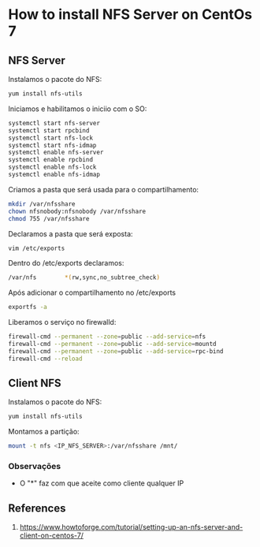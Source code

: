 # How to install NFS Server on CentOs 7

## NFS Server

Instalamos o pacote do NFS:

```bash
yum install nfs-utils
```

Iniciamos e habilitamos o iniciio com o SO:

```bash
systemctl start nfs-server
systemctl start rpcbind
systemctl start nfs-lock
systemctl start nfs-idmap
systemctl enable nfs-server
systemctl enable rpcbind
systemctl enable nfs-lock
systemctl enable nfs-idmap
```

Criamos a pasta que será usada para o compartilhamento:

```bash
mkdir /var/nfsshare
chown nfsnobody:nfsnobody /var/nfsshare
chmod 755 /var/nfsshare
```

Declaramos a pasta que será exposta:

```bash
vim /etc/exports
```

Dentro do /etc/exports declaramos:

```bash
/var/nfs        *(rw,sync,no_subtree_check)
```

Após adicionar o compartilhamento no /etc/exports

```bash
exportfs -a
```

Liberamos o serviço no firewalld:

```bash
firewall-cmd --permanent --zone=public --add-service=nfs
firewall-cmd --permanent --zone=public --add-service=mountd
firewall-cmd --permanent --zone=public --add-service=rpc-bind
firewall-cmd --reload
```

## Client NFS


Instalamos o pacote do NFS:

```bash
yum install nfs-utils
```

Montamos a partição:

```bash
mount -t nfs <IP_NFS_SERVER>:/var/nfsshare /mnt/
```

### Observações

* O "*"  faz com que aceite como cliente qualquer IP

## References

1. https://www.howtoforge.com/tutorial/setting-up-an-nfs-server-and-client-on-centos-7/